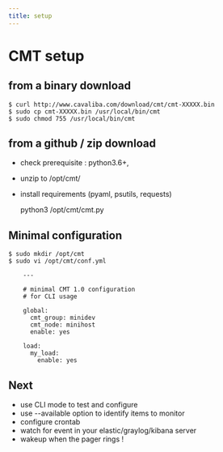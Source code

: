 ```yaml
---
title: setup
---
```


# CMT setup 

## from a binary download


    $ curl http://www.cavaliba.com/download/cmt/cmt-XXXXX.bin
    $ sudo cp cmt-XXXXX.bin /usr/local/bin/cmt
    $ sudo chmod 755 /usr/local/bin/cmt



## from a github / zip download

* check prerequisite : python3.6+, 
* unzip to /opt/cmt/
* install requirements (pyaml, psutils, requests)

    python3 /opt/cmt/cmt.py


## Minimal configuration

    $ sudo mkdir /opt/cmt
    $ sudo vi /opt/cmt/conf.yml

        ---

        # minimal CMT 1.0 configuration
        # for CLI usage

        global:
          cmt_group: minidev
          cmt_node: minihost
          enable: yes

        load:
          my_load:
            enable: yes



## Next

* use CLI mode to test and configure
* use --available option to identify items to monitor
* configure crontab
* watch for event in your elastic/graylog/kibana server
* wakeup when the pager rings !